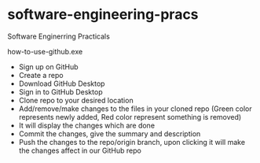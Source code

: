 # software-engineering-pracs
Software Enginerring Practicals

how-to-use-github.exe
- Sign up on GitHub
- Create a repo
- Download GitHub Desktop
- Sign in to GitHub Desktop
- Clone repo to your desired location
- Add/remove/make changes to the files in your cloned repo (Green color represents newly added, Red color represent something is removed)
- It will display the changes which are done 
- Commit the changes, give the summary and description
- Push the changes to the repo/origin branch, upon clicking it will make the changes affect in our GitHub repo
